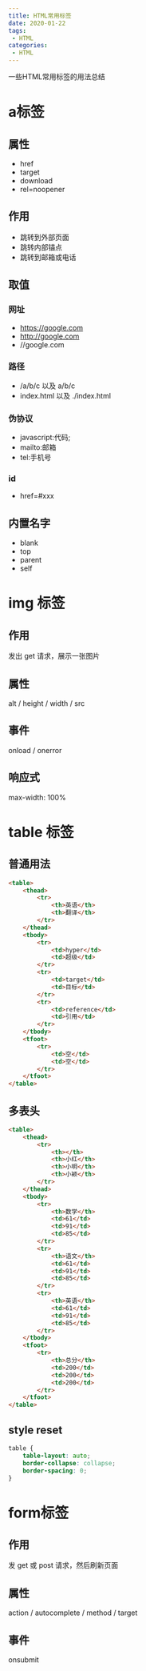 ```yaml
---
title: HTML常用标签
date: 2020-01-22
tags:
 - HTML
categories:
 - HTML
---
```


一些HTML常用标签的用法总结

<!-- more -->

# a标签

## 属性

- href
- target
- download
- rel=noopener

## 作用

- 跳转到外部页面
- 跳转内部锚点
- 跳转到邮箱或电话

## 取值

### 网址

- https://google.com
- http://google.com
- //google.com

### 路径

- /a/b/c 以及 a/b/c
- index.html 以及 ./index.html

### 伪协议

- javascript:代码;
- mailto:邮箱
- tel:手机号

### id

- href=#xxx

## 内置名字

- blank
- top
- parent
- self

# img 标签

## 作用

发出 get 请求，展示一张图片

## 属性

alt / height / width / src

## 事件

onload / onerror

## 响应式

max-width: 100%

# table 标签

## 普通用法

```html
<table>
    <thead>
        <tr>
            <th>英语</th>
            <th>翻译</th>
        </tr>
    </thead>
    <tbody>
        <tr>
            <td>hyper</td>
            <td>超级</td>
        </tr>
        <tr>
            <td>target</td>
            <td>目标</td>
        </tr>
        <tr>
            <td>reference</td>
            <td>引用</td>
        </tr>
    </tbody>
    <tfoot>
        <tr>
            <td>空</td>
            <td>空</td>
        </tr>
    </tfoot>
</table>
```

## 多表头

```html
<table>
    <thead>
        <tr>
            <th></th>
            <th>小红</th>
            <th>小明</th>
            <th>小颖</th>
        </tr>
    </thead>
    <tbody>
        <tr>
            <th>数学</th>
            <td>61</td>
            <td>91</td>
            <td>85</td>
        </tr>
        <tr>
            <th>语文</th>
            <td>61</td>
            <td>91</td>
            <td>85</td>
        </tr>
        <tr>
            <th>英语</th>
            <td>61</td>
            <td>91</td>
            <td>85</td>
        </tr>
    </tbody>
    <tfoot>
        <tr>
            <th>总分</th>
            <td>200</td>
            <td>200</td>
            <td>200</td>
        </tr>
    </tfoot>
</table>
```

## style reset

```css
table {
    table-layout: auto;
    border-collapse: collapse;
    border-spacing: 0;
}
```

# form标签

## 作用

发 get 或 post 请求，然后刷新页面

## 属性

action / autocomplete / method / target

## 事件

onsubmit
